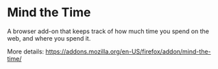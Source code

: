 # Mind the Time
A browser add-on that keeps track of how much time you spend on the web, and where you spend it.

More details: https://addons.mozilla.org/en-US/firefox/addon/mind-the-time/

